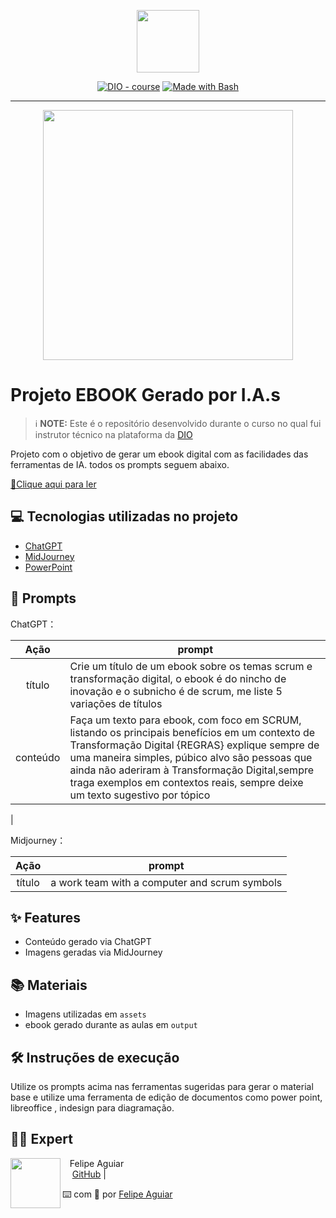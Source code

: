 <p align="center">
    <img width="100" src=".github/assets/banner.png">
</p>


<p align="center">
<a href="https://dio.me/"><img src="https://img.shields.io/badge/DIO-Course-28DA77?logo=youtube" alt="DIO - course"></a>
<a href="https://www.gnu.org/software/bash/" title="Go to Bash homepage"><img src="https://img.shields.io/badge/Prompt-Project-blue?logo=gnu-bash&amp;logoColor=white" alt="Made with Bash"></a></p>

-------


<p align="center">
<img 
    src="./assets/cover.png"
    width="400"  
/>
</p>

# Projeto EBOOK Gerado por I.A.s


 > ℹ️ **NOTE:** Este é o repositório desenvolvido durante o curso no qual fui instrutor técnico na plataforma da [DIO](https://dio.me)

Projeto com o objetivo de gerar um ebook digital com as facilidades das ferramentas de IA. todos os prompts
seguem abaixo.

<a href="https://github.com/felipeAguiarCode/prompts-recipe-to-create-a-ebook/blob/main/output/ebook%20-%20css%20jedi%20output.pdf" title="View PDF now"> 📕Clique aqui para ler</a>

## 💻 Tecnologias utilizadas no projeto

- [ChatGPT](https://chat.openai.com/) 
- [MidJourney](https://www.midjourney.com/app/)
- [PowerPoint](https://www.microsoft.com/en/microsoft-365/powerpoint)

## 🧠 Prompts


ChatGPT：

|   Ação   | prompt                                                                                                                                                                                                                                                                         |
| :------: | ------------------------------------------------------------------------------------------------------------------------------------------------------------------------------------------------------------------------------------------------------------------------------ |
|  título  | Crie um título de um ebook sobre os temas scrum e transformação digital, o ebook é do nincho de inovação e o subnicho é de scrum, me liste 5 variações de títulos                                                       |
| conteúdo | Faça um texto para ebook, com foco em SCRUM, listando os principais benefícios em um contexto de Transformação Digital {REGRAS} explique sempre de uma maneira simples, púbico alvo são pessoas que ainda não aderiram à Transformação Digital,sempre traga exemplos em contextos reais, sempre deixe um texto sugestivo por tópico
|


Midjourney：

|  Ação  | prompt                                                                                 |
| :----: | -------------------------------------------------------------------------------------- |
| título |a work team with a computer and scrum symbols |

## ✨ Features

- Conteúdo gerado via ChatGPT
- Imagens geradas via MidJourney

## 📚 Materiais

- Imagens utilizadas em `assets`
- ebook gerado durante as aulas em `output`

## 🛠️ Instruções de execução

Utilize os prompts acima nas ferramentas sugeridas para gerar o material base e utilize uma ferramenta de edição de documentos como power point, libreoffice , indesign para diagramação.

## 👨‍💻 Expert

<p>
    <img 
      align=left 
      margin=10 
      width=80 
      src="https://github.com/JuHonorato-SM/prompts-recipe-to-create-a-ebook"
    />
    <p>&nbsp&nbsp&nbspFelipe Aguiar<br>
    &nbsp&nbsp&nbsp
    <a href="https://github.com/JuHonorato-SM/prompts-recipe-to-create-a-ebook">
    GitHub</a>&nbsp;|&nbsp;
    <https://www.linkedin.com/feed/update/urn:li:ugcPost:7279702702916288512/

---

⌨️ com 💜 por [Felipe Aguiar](https://github.com/felipeAguiarCode)
